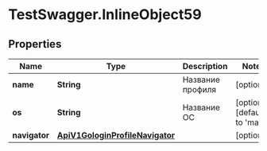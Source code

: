 # TestSwagger.InlineObject59

## Properties

Name | Type | Description | Notes
------------ | ------------- | ------------- | -------------
**name** | **String** | Название профиля | [optional] 
**os** | **String** | Название ОС | [optional] [default to &#39;mac&#39;]
**navigator** | [**ApiV1GologinProfileNavigator**](ApiV1GologinProfileNavigator.md) |  | [optional] 


